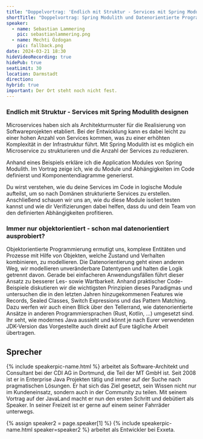 ```yaml
---
title: "Doppelvortrag: 'Endlich mit Struktur - Services mit Spring Modulith designen' und 'Immer nur objektorientiert - schon mal datenorientiert ausprobiert?'"
shortTitle: "Doppelvortrag: Spring Modulith und Datenorientierte Programmierung"
speaker:
  - name: Sebastian Lammering
    pic: sebastianlammering.png
  - name: Mechti Özdogan
    pic: fallback.png
date: 2024-03-21 18:30
hideVideoRecording: true
hidePub: true
seatLimit: 30
location: Darmstadt
direction: 
hybrid: true
important: Der Ort steht noch nicht fest.
---
```


### Endlich mit Struktur - Services mit Spring Modulith designen

Microservices haben sich als Architekturmuster für die Realisierung von Softwareprojekten etabliert. Bei der Entwicklung kann es dabei leicht zu einer hohen Anzahl von Services kommen, was zu einer erhöhten Komplexität in der Infrastruktur führt. Mit Spring Modulith ist es möglich ein Microservice zu strukturieren und die Anzahl der Services zu reduzieren. 
 
Anhand eines Beispiels erkläre ich die Application Modules von Spring Modulith. Im Vortrag zeige ich, wie du Module und Abhängigkeiten im Code definierst und Komponentendiagramme generierst. 
 
Du wirst verstehen, wie du deine Services im Code in logische Module aufteilst, um so nach Domänen strukturierte Services zu erstellen. Anschließend schauen wir uns an, wie du diese Module isoliert testen kannst und wie dir Verifizierungen dabei helfen, dass du und dein Team von den definierten Abhängigkeiten profitieren.
 
### Immer nur objektorientiert - schon mal datenorientiert ausprobiert?

Objektorientierte Programmierung ermutigt uns, komplexe Entitäten und Prozesse mit Hilfe von Objekten, welche Zustand und Verhalten kombinieren, zu modellieren. Die Datenorientierung geht einen anderen Weg, wir modellieren unveränderbare Datentypen und halten die Logik getrennt davon. Gerade bei einfacheren Anwendungsfällen führt dieser Ansatz zu besserer Les- sowie Wartbarkeit.
Anhand praktischer Code-Beispiele diskutieren wir die wichtigsten Prinzipien dieses Paradigmas und untersuchen die in den letzten Jahren hinzugekommenen Features wie Records, Sealed Classes, Switch Expressions und das Pattern Matching. Dazu werfen wir auch einen Blick über den Tellerrand, wie datenorientierte Ansätze in anderen Programmiersprachen (Rust, Kotlin, ...) umgesetzt sind. Ihr seht, wie modernes Java aussieht und könnt je nach Eurer verwendeten JDK-Version das Vorgestellte auch direkt auf Eure tägliche Arbeit übertragen.

## Sprecher

{% include speakerpic-name.html %} arbeitet als Software-Architekt und Consultant bei der CDI AG in Dortmund, die Teil der MT GmbH ist. Seit 2008 ist er in Enterprise Java Projekten tätig und immer auf der Suche nach pragmatischen Lösungen. Er hat sich das Ziel gesetzt, sein Wissen nicht nur im Kundeneinsatz, sondern auch in der Community zu teilen. Mit seinem Vortrag auf der JavaLand macht er nun den ersten Schritt und debütiert als Speaker. In seiner Freizeit ist er gerne auf einem seiner Fahrräder unterwegs.

{% assign speaker2 = page.speaker[1] %}
{% include speakerpic-name.html speaker=speaker2 %} arbeitet als Entwickler bei Exxeta. 

